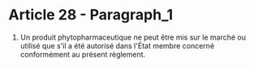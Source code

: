 # Article 28 - Paragraph_1

1. Un produit phytopharmaceutique ne peut être mis sur le marché ou utilisé que s'il a été autorisé dans l'État membre concerné conformément au présent règlement.

